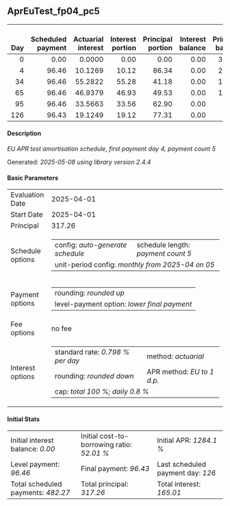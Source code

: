 <h2>AprEuTest_fp04_pc5</h2>
<table>
    <thead style="vertical-align: bottom;">
        <th style="text-align: right;">Day</th>
        <th style="text-align: right;">Scheduled payment</th>
        <th style="text-align: right;">Actuarial interest</th>
        <th style="text-align: right;">Interest portion</th>
        <th style="text-align: right;">Principal portion</th>
        <th style="text-align: right;">Interest balance</th>
        <th style="text-align: right;">Principal balance</th>
        <th style="text-align: right;">Total actuarial interest</th>
        <th style="text-align: right;">Total interest</th>
        <th style="text-align: right;">Total principal</th>
    </thead>
    <tr style="text-align: right;">
        <td class="ci00">0</td>
        <td class="ci01" style="white-space: nowrap;">0.00</td>
        <td class="ci02">0.0000</td>
        <td class="ci03">0.00</td>
        <td class="ci04">0.00</td>
        <td class="ci05">0.00</td>
        <td class="ci06">317.26</td>
        <td class="ci07">0.0000</td>
        <td class="ci08">0.00</td>
        <td class="ci09">0.00</td>
    </tr>
    <tr style="text-align: right;">
        <td class="ci00">4</td>
        <td class="ci01" style="white-space: nowrap;">96.46</td>
        <td class="ci02">10.1269</td>
        <td class="ci03">10.12</td>
        <td class="ci04">86.34</td>
        <td class="ci05">0.00</td>
        <td class="ci06">230.92</td>
        <td class="ci07">10.1269</td>
        <td class="ci08">10.12</td>
        <td class="ci09">86.34</td>
    </tr>
    <tr style="text-align: right;">
        <td class="ci00">34</td>
        <td class="ci01" style="white-space: nowrap;">96.46</td>
        <td class="ci02">55.2822</td>
        <td class="ci03">55.28</td>
        <td class="ci04">41.18</td>
        <td class="ci05">0.00</td>
        <td class="ci06">189.74</td>
        <td class="ci07">65.4092</td>
        <td class="ci08">65.40</td>
        <td class="ci09">127.52</td>
    </tr>
    <tr style="text-align: right;">
        <td class="ci00">65</td>
        <td class="ci01" style="white-space: nowrap;">96.46</td>
        <td class="ci02">46.9379</td>
        <td class="ci03">46.93</td>
        <td class="ci04">49.53</td>
        <td class="ci05">0.00</td>
        <td class="ci06">140.21</td>
        <td class="ci07">112.3471</td>
        <td class="ci08">112.33</td>
        <td class="ci09">177.05</td>
    </tr>
    <tr style="text-align: right;">
        <td class="ci00">95</td>
        <td class="ci01" style="white-space: nowrap;">96.46</td>
        <td class="ci02">33.5663</td>
        <td class="ci03">33.56</td>
        <td class="ci04">62.90</td>
        <td class="ci05">0.00</td>
        <td class="ci06">77.31</td>
        <td class="ci07">145.9133</td>
        <td class="ci08">145.89</td>
        <td class="ci09">239.95</td>
    </tr>
    <tr style="text-align: right;">
        <td class="ci00">126</td>
        <td class="ci01" style="white-space: nowrap;">96.43</td>
        <td class="ci02">19.1249</td>
        <td class="ci03">19.12</td>
        <td class="ci04">77.31</td>
        <td class="ci05">0.00</td>
        <td class="ci06">0.00</td>
        <td class="ci07">165.0383</td>
        <td class="ci08">165.01</td>
        <td class="ci09">317.26</td>
    </tr>
</table>
<h4>Description</h4>
<p><i>EU APR test amortisation schedule, first payment day 4, payment count 5</i></p>
<p>Generated: <i>2025-05-08 using library version 2.4.4</i></p>
<h4>Basic Parameters</h4>
<table>
    <tr>
        <td>Evaluation Date</td>
        <td>2025-04-01</td>
    </tr>
    <tr>
        <td>Start Date</td>
        <td>2025-04-01</td>
    </tr>
    <tr>
        <td>Principal</td>
        <td>317.26</td>
    </tr>
    <tr>
        <td>Schedule options</td>
        <td>
            <table>
                <tr>
                    <td>config: <i>auto-generate schedule</i></td>
                    <td>schedule length: <i><i>payment count</i> 5</i></td>
                </tr>
                <tr>
                    <td colspan="2" style="white-space: nowrap;">unit-period config: <i>monthly from 2025-04 on 05</i></td>
                </tr>
            </table>
        </td>
    </tr>
    <tr>
        <td>Payment options</td>
        <td>
            <table>
                <tr>
                    <td>rounding: <i>rounded up</i></td>
                </tr>
                <tr>
                    <td>level-payment option: <i>lower&nbsp;final&nbsp;payment</i></td>
                </tr>
            </table>
        </td>
    </tr>
    <tr>
        <td>Fee options</td>
        <td>no fee
        </td>
    </tr>
    <tr>
        <td>Interest options</td>
        <td>
            <table>
                <tr>
                    <td>standard rate: <i>0.798 % per day</i></td>
                    <td>method: <i>actuarial</i></td>
                </tr>
                <tr>
                    <td>rounding: <i>rounded down</i></td>
                    <td>APR method: <i>EU to 1 d.p.</i></td>
                </tr>
                <tr>
                    <td colspan="2">cap: <i>total 100 %; daily 0.8 %</td>
                </tr>
            </table>
        </td>
    </tr>
</table>
<h4>Initial Stats</h4>
<table>
    <tr>
        <td>Initial interest balance: <i>0.00</i></td>
        <td>Initial cost-to-borrowing ratio: <i>52.01 %</i></td>
        <td>Initial APR: <i>1284.1 %</i></td>
    </tr>
    <tr>
        <td>Level payment: <i>96.46</i></td>
        <td>Final payment: <i>96.43</i></td>
        <td>Last scheduled payment day: <i>126</i></td>
    </tr>
    <tr>
        <td>Total scheduled payments: <i>482.27</i></td>
        <td>Total principal: <i>317.26</i></td>
        <td>Total interest: <i>165.01</i></td>
    </tr>
</table>